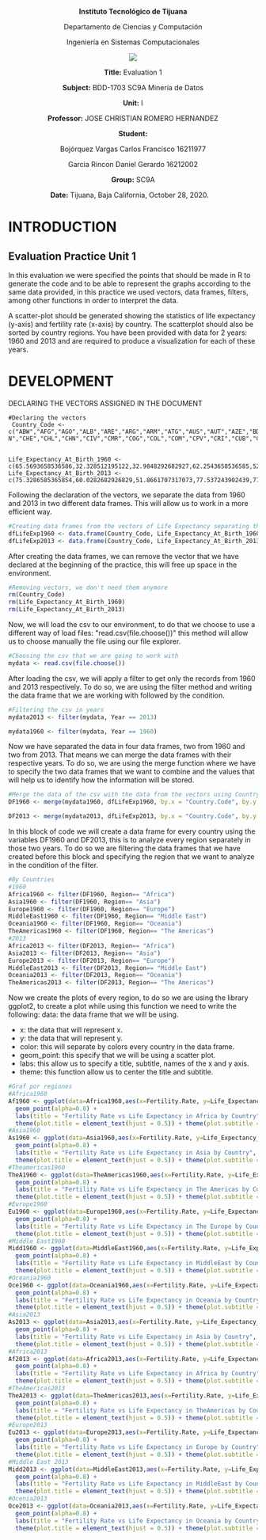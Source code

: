 <div align="center">

**Instituto Tecnológico de Tijuana**

Departamento de Ciencias y Computación

Ingeniería en Sistemas Computacionales
 
 [![](https://upload.wikimedia.org/wikipedia/commons/2/2e/ITT.jpg)](https://upload.wikimedia.org/wikipedia/commons/2/2e/ITT.jpg)

**Title:**
Evaluation 1

**Subject:**
BDD-1703 SC9A Minería de Datos

**Unit:**
 I

**Professor:**
JOSE CHRISTIAN ROMERO HERNANDEZ

**Student:**

Bojórquez Vargas Carlos Francisco
16211977

Garcia Rincon Daniel Gerardo 
16212002

**Group:**
SC9A

**Date:**
Tijuana, Baja California, October 28, 2020. 
</div>



# INTRODUCTION

## Evaluation Practice Unit 1

In this evaluation we were specified the points that should be made in R to generate the code and to be able to represent the graphs according to the same data provided, in this practice we used vectors, data frames, filters, among other functions in order to interpret the data.

A scatter-plot should be generated showing the statistics of life expectancy (y-axis) and fertility rate (x-axis) by country. The scatterplot should also be sorted by country regions. You have been provided with data for 2 years: 1960 and 2013 and are required to produce a visualization for each of these years.

# DEVELOPMENT
DECLARING THE VECTORS ASSIGNED IN THE DOCUMENT

    #Declaring the vectors
     Country_Code <-c("ABW","AFG","AGO","ALB","ARE","ARG","ARM","ATG","AUS","AUT","AZE","BDI","BEL","BEN","BFA","BGD","BGR","BHR","BHS","BIH","BLR","BLZ","BOL","BRA","BRB","BRN","BTN","BWA","CAF","CA N","CHE","CHL","CHN","CIV","CMR","COG","COL","COM","CPV","CRI","CUB","CYP","CZE","DEU","DJI","DNK","DOM","DZA","ECU","EGY","ERI","ESP","EST","ETH","FIN","FJI","FRA","FSM","GAB","GBR","GEO","GHA","GIN","GMB","GNB","GNQ","GRC","GRD","GTM","GUM","GUY","HKG","HND","HRV","HTI","HUN","IDN","IND","IRL","IRN","IRQ","ISL","ITA","JAM","JOR","JPN","KAZ","KEN","KGZ","KHM","KIR","KOR","KWT","LAO","LBN","LBR","LBY","LCA","LKA","LSO","LTU","LUX","LVA","MAC","MAR","MDA","MDG","MDV","MEX","MKD","MLI","MLT","MMR","MNE","MNG","MOZ","MRT","MUS","MWI","MYS","NAM","NCL","NER","NGA","NIC","NLD","NOR","NPL","NZL","OMN","PAK","PAN","PER","PHL","PNG","POL","PRI","PRT","PRY","PYF","QAT","ROU","RUS","RWA","SAU","SDN","SEN","SGP","SLB","SLE","SLV","SOM","SSD","STP","SUR","SVK","SVN","SWE","SWZ","SYR","TCD","TGO","THA","TJK","TKM","TLS","TON","TTO","TUN","TUR","TZA","UGA","UKR","URY","USA","UZB","VCT","VEN","VIR","VNM","VUT","WSM","YEM","ZAF","COD","ZMB","ZWE")


    Life_Expectancy_At_Birth_1960 <- c(65.5693658536586,32.328512195122,32.9848292682927,62.2543658536585,52.2432195121951,65.2155365853659,65.8634634146342,61.7827317073171,70.8170731707317,68.5856097560976,60.836243902439,41.2360487804878,69.7019512195122,37.2782682926829,34.4779024390244,45.8293170731707,69.2475609756098,52.0893658536585,62.7290487804878,60.2762195121951,67.7080975609756,59.9613658536585,42.1183170731707,54.2054634146342,60.7380487804878,62.5003658536585,32.3593658536585,50.5477317073171,36.4826341463415,71.1331707317073,71.3134146341463,57.4582926829268,43.4658048780488,36.8724146341463,41.523756097561,48.5816341463415,56.716756097561,41.4424390243903,48.8564146341463,60.5761951219512,63.9046585365854,69.5939268292683,70.3487804878049,69.3129512195122,44.0212682926829,72.1765853658537,51.8452682926829,46.1351219512195,53.215,48.0137073170732,37.3629024390244,69.1092682926829,67.9059756097561,38.4057073170732,68.819756097561,55.9584878048781,69.8682926829268,57.5865853658537,39.5701219512195,71.1268292682927,63.4318536585366,45.8314634146342,34.8863902439024,32.0422195121951,37.8404390243902,36.7330487804878,68.1639024390244,59.8159268292683,45.5316341463415,61.2263414634146,60.2787317073171,66.9997073170732,46.2883170731707,64.6086585365854,42.1000975609756,68.0031707317073,48.6403170731707,41.1719512195122,69.691756097561,44.945512195122,48.0306829268293,73.4286585365854,69.1239024390244,64.1918292682927,52.6852682926829,67.6660975609756,58.3675853658537,46.3624146341463,56.1280731707317,41.2320243902439,49.2159756097561,53.0013170731707,60.3479512195122,43.2044634146342,63.2801219512195,34.7831707317073,42.6411951219512,57.303756097561,59.7471463414634,46.5107073170732,69.8473170731707,68.4463902439024,69.7868292682927,64.6609268292683,48.4466341463415,61.8127804878049,39.9746829268293,37.2686341463415,57.0656341463415,60.6228048780488,28.2116097560976,67.6017804878049,42.7363902439024,63.7056097560976,48.3688048780488,35.0037073170732,43.4830975609756,58.7452195121951,37.7736341463415,59.4753414634146,46.8803902439024,58.6390243902439,35.5150487804878,37.1829512195122,46.9988292682927,73.3926829268293,73.549756097561,35.1708292682927,71.2365853658537,42.6670731707317,45.2904634146342,60.8817073170732,47.6915853658537,57.8119268292683,38.462243902439,67.6804878048781,68.7196097560976,62.8089268292683,63.7937073170732,56.3570487804878,61.2060731707317,65.6424390243903,66.0552926829268,42.2492926829268,45.6662682926829,48.1876341463415,38.206,65.6598292682927,49.3817073170732,30.3315365853659,49.9479268292683,36.9658780487805,31.6767073170732,50.4513658536585,59.6801219512195,69.9759268292683,68.9780487804878,73.0056097560976,44.2337804878049,52.768243902439,38.0161219512195,40.2728292682927,54.6993170731707,56.1535365853659,54.4586829268293,33.7271219512195,61.3645365853659,62.6575853658537,42.009756097561,45.3844146341463,43.6538780487805,43.9835609756098,68.2995365853659,67.8963902439025,69.7707317073171,58.8855365853659,57.7238780487805,59.2851219512195,63.7302195121951,59.0670243902439,46.4874878048781,49.969512195122,34.3638048780488,49.0362926829268,41.0180487804878,45.1098048780488,51.5424634146342)
    Life_Expectancy_At_Birth_2013 <- c(75.3286585365854,60.0282682926829,51.8661707317073,77.537243902439,77.1956341463415,75.9860975609756,74.5613658536585,75.7786585365854,82.1975609756098,80.890243902439,70.6931463414634,56.2516097560976,80.3853658536585,59.3120243902439,58.2406341463415,71.245243902439,74.4658536585366,76.5459512195122,75.0735365853659,76.2769268292683,72.4707317073171,69.9820487804878,67.9134390243903,74.1224390243903,75.3339512195122,78.5466585365854,69.1029268292683,64.3608048780488,49.8798780487805,81.4011219512195,82.7487804878049,81.1979268292683,75.3530243902439,51.2084634146342,55.0418048780488,61.6663902439024,73.8097317073171,62.9321707317073,72.9723658536585,79.2252195121951,79.2563902439025,79.9497804878049,78.2780487804878,81.0439024390244,61.6864634146342,80.3024390243903,73.3199024390244,74.5689512195122,75.648512195122,70.9257804878049,63.1778780487805,82.4268292682927,76.4243902439025,63.4421951219512,80.8317073170732,69.9179268292683,81.9682926829268,68.9733902439024,63.8435853658537,80.9560975609756,74.079512195122,61.1420731707317,58.216487804878,59.9992682926829,54.8384146341464,57.2908292682927,80.6341463414634,73.1935609756098,71.4863902439024,78.872512195122,66.3100243902439,83.8317073170732,72.9428536585366,77.1268292682927,62.4011463414634,75.2682926829268,68.7046097560976,67.6604146341463,81.0439024390244,75.1259756097561,69.4716829268293,83.1170731707317,82.290243902439,73.4689268292683,73.9014146341463,83.3319512195122,70.45,60.9537804878049,70.2024390243902,67.7720487804878,65.7665853658537,81.459756097561,74.462756097561,65.687243902439,80.1288780487805,60.5203902439024,71.6576829268293,74.9127073170732,74.2402926829268,49.3314634146342,74.1634146341464,81.7975609756098,73.9804878048781,80.3391463414634,73.7090487804878,68.811512195122,64.6739024390244,76.6026097560976,76.5326585365854,75.1870487804878,57.5351951219512,80.7463414634146,65.6540975609756,74.7583658536585,69.0618048780488,54.641512195122,62.8027073170732,74.46,61.466,74.567512195122,64.3438780487805,77.1219512195122,60.8281463414634,52.4421463414634,74.514756097561,81.1048780487805,81.4512195121951,69.222,81.4073170731707,76.8410487804878,65.9636829268293,77.4192195121951,74.2838536585366,68.1315609756097,62.4491707317073,76.8487804878049,78.7111951219512,80.3731707317073,72.7991707317073,76.3340731707317,78.4184878048781,74.4634146341463,71.0731707317073,63.3948292682927,74.1776341463415,63.1670487804878,65.878756097561,82.3463414634146,67.7189268292683,50.3631219512195,72.4981463414634,55.0230243902439,55.2209024390244,66.259512195122,70.99,76.2609756097561,80.2780487804878,81.7048780487805,48.9379268292683,74.7157804878049,51.1914878048781,59.1323658536585,74.2469268292683,69.4001707317073,65.4565609756098,67.5223658536585,72.6403414634147,70.3052926829268,73.6463414634147,75.1759512195122,64.2918292682927,57.7676829268293,71.159512195122,76.8361951219512,78.8414634146341,68.2275853658537,72.8108780487805,74.0744146341464,79.6243902439024,75.756487804878,71.669243902439,73.2503902439024,63.583512195122,56.7365853658537,58.2719268292683,59.2373658536585,55.633)

Following the declaration of the vectors, we separate the data from 1960 and 2013 in two different data frames. This will allow us to work in a more efficient way.
```r
#Creating data frames from the vectors of Life Expectancy separating the records of the years 1960 and 2013
dfLifeExp1960 <- data.frame(Country_Code, Life_Expectancy_At_Birth_1960)
dfLifeExp2013 <- data.frame(Country_Code, Life_Expectancy_At_Birth_2013)
```

After creating the data frames, we can remove the vector that we have declared at the beginning of the practice, this will free up space in the environment.

```r
#Removing vectors, we don't need them anymore
rm(Country_Code)
rm(Life_Expectancy_At_Birth_1960)
rm(Life_Expectancy_At_Birth_2013)
```

Now, we will load the csv to our environment, to do that we choose to use a different way of load files: "read.csv(file.choose())" this method will allow us to choose manually the file using our file explorer.

```r
#Choosing the csv that we are going to work with
mydata <- read.csv(file.choose())
```

After loading the csv, we will apply a filter to get only the records from 1960 and 2013 respectively. To do so, we are using the filter method and writing the data frame that we are working with followed by the condition.

```r
#Filtering the csv in years
mydata2013 <- filter(mydata, Year == 2013) 

mydata1960 <- filter(mydata, Year == 1960)
```

Now we have separated the data in four data frames, two from 1960 and two from 2013. That means we can merge the data frames with their respective years. To do so, we are using the merge function where we have to specify the two data frames that we want to combine and the values that will help us to identify how the information will be stored.
```r
#Merge the data of the csv with the data from the vectors using Country.Code as a guide
DF1960 <- merge(mydata1960, dfLifeExp1960, by.x = "Country.Code", by.y = "Country_Code")

DF2013 <- merge(mydata2013, dfLifeExp2013, by.x = "Country.Code", by.y = "Country_Code")
```

In this block of code we will create a data frame for every country using the variables DF1960 and DF2013, this is to analyze every region separately in those two years. To do so we are filtering the data frames that we have created before this block and specifying the region that we want to analyze in the condition of the filter.

```r
#By Countries
#1960
Africa1960 <- filter(DF1960, Region== "Africa")
Asia1960 <- filter(DF1960, Region== "Asia")
Europe1960 <- filter(DF1960, Region== "Europe")
MiddleEast1960 <- filter(DF1960, Region== "Middle East")
Oceania1960 <- filter(DF1960, Region== "Oceania")
TheAmericas1960 <- filter(DF1960, Region== "The Americas")
#2013
Africa2013 <- filter(DF2013, Region== "Africa")
Asia2013 <- filter(DF2013, Region== "Asia")
Europe2013 <- filter(DF2013, Region== "Europe")
MiddleEast2013 <- filter(DF2013, Region== "Middle East")
Oceania2013 <- filter(DF2013, Region== "Oceania")
TheAmericas2013 <- filter(DF2013, Region== "The Americas")
```

Now we create the plots of every region, to do so we are using the library ggplot2, to create a plot while using this function we need to write the following:
data: the data frame that we will be using.
- x: the data that will represent x.
- y: the data that will represent y.
- color: this will separate by colors every country in the data frame.
- geom_point: this specify that we will be using a scatter plot.
- labs: this allow us to specify a title, subtitle, names of the x and y axis.
- theme: this function allow us to center the title and subtitle.

```r
#Graf por regiones
#Africa1960
Af1960 <- ggplot(data=Africa1960,aes(x=Fertility.Rate, y=Life_Expectancy_At_Birth_1960, color=Country.Name))+
  geom_point(alpha=0.8) + 
  labs(title = "Fertility Rate vs Life Expectancy in Africa by Country", subtitle = "1960", x= "Fertility Rate", y = "Life Expectancy") +
  theme(plot.title = element_text(hjust = 0.5)) + theme(plot.subtitle = element_text(hjust = 0.5))
#Asia1960
As1960 <- ggplot(data=Asia1960,aes(x=Fertility.Rate, y=Life_Expectancy_At_Birth_1960, color=Country.Name))+
  geom_point(alpha=0.8) + 
  labs(title = "Fertility Rate vs Life Expectancy in Asia by Country", subtitle = "1960", x= "Fertility Rate", y = "Life Expectancy") +
  theme(plot.title = element_text(hjust = 0.5)) + theme(plot.subtitle = element_text(hjust = 0.5))
#Theamericas1960
TheA1960 <- ggplot(data=TheAmericas1960,aes(x=Fertility.Rate, y=Life_Expectancy_At_Birth_1960, color=Country.Name))+
  geom_point(alpha=0.8) + 
  labs(title = "Fertility Rate vs Life Expectancy in The Americas by Country", subtitle = "1960", x= "Fertility Rate", y = "Life Expectancy") +
  theme(plot.title = element_text(hjust = 0.5)) + theme(plot.subtitle = element_text(hjust = 0.5))
#Europe1960
Eu1960 <- ggplot(data=Europe1960,aes(x=Fertility.Rate, y=Life_Expectancy_At_Birth_1960, color=Country.Name))+
  geom_point(alpha=0.8) + 
  labs(title = "Fertility Rate vs Life Expectancy in The Europe by Country", subtitle = "1960", x= "Fertility Rate", y = "Life Expectancy") +
  theme(plot.title = element_text(hjust = 0.5)) + theme(plot.subtitle = element_text(hjust = 0.5))
#Middle East1960
Midd1960 <- ggplot(data=MiddleEast1960,aes(x=Fertility.Rate, y=Life_Expectancy_At_Birth_1960, color=Country.Name))+
  geom_point(alpha=0.8) + 
  labs(title = "Fertility Rate vs Life Expectancy in MiddleEast by Country", subtitle = "1960", x= "Fertility Rate", y = "Life Expectancy") +
  theme(plot.title = element_text(hjust = 0.5)) + theme(plot.subtitle = element_text(hjust = 0.5))
#Oceania1960
Oce1960 <- ggplot(data=Oceania1960,aes(x=Fertility.Rate, y=Life_Expectancy_At_Birth_1960, color=Country.Name))+
  geom_point(alpha=0.8) + 
  labs(title = "Fertility Rate vs Life Expectancy in Oceania by Country", subtitle = "1960", x= "Fertility Rate", y = "Life Expectancy") +
  theme(plot.title = element_text(hjust = 0.5)) + theme(plot.subtitle = element_text(hjust = 0.5))
#Asia2013
As2013 <- ggplot(data=Asia2013,aes(x=Fertility.Rate, y=Life_Expectancy_At_Birth_2013, color=Country.Name))+
  geom_point(alpha=0.8) + 
  labs(title = "Fertility Rate vs Life Expectancy in Asia by Country", subtitle = "2013", x= "Fertility Rate", y = "Life Expectancy") +
  theme(plot.title = element_text(hjust = 0.5)) + theme(plot.subtitle = element_text(hjust = 0.5))
#Africa2013
Af2013 <- ggplot(data=Africa2013,aes(x=Fertility.Rate, y=Life_Expectancy_At_Birth_2013, color=Country.Name))+
  geom_point(alpha=0.8) + 
  labs(title = "Fertility Rate vs Life Expectancy in Africa by Country", subtitle = "2013", x= "Fertility Rate", y = "Life Expectancy") +
  theme(plot.title = element_text(hjust = 0.5)) + theme(plot.subtitle = element_text(hjust = 0.5))
#TheAmericas2013
TheA2013 <- ggplot(data=TheAmericas2013,aes(x=Fertility.Rate, y=Life_Expectancy_At_Birth_2013, color=Country.Name))+
  geom_point(alpha=0.8) + 
  labs(title = "Fertility Rate vs Life Expectancy in TheAmericas by Country", subtitle = "2013", x= "Fertility Rate", y = "Life Expectancy") +
  theme(plot.title = element_text(hjust = 0.5)) + theme(plot.subtitle = element_text(hjust = 0.5))
#Europe2013
Eu2013 <- ggplot(data=Europe2013,aes(x=Fertility.Rate, y=Life_Expectancy_At_Birth_2013, color=Country.Name))+
  geom_point(alpha=0.8) + 
  labs(title = "Fertility Rate vs Life Expectancy in Europe by Country", subtitle = "2013", x= "Fertility Rate", y = "Life Expectancy") +
  theme(plot.title = element_text(hjust = 0.5)) + theme(plot.subtitle = element_text(hjust = 0.5))
#Middle East 2013
Midd2013 <- ggplot(data=MiddleEast2013,aes(x=Fertility.Rate, y=Life_Expectancy_At_Birth_2013, color=Country.Name))+
  geom_point(alpha=0.8) + 
  labs(title = "Fertility Rate vs Life Expectancy in MiddleEast by Country", subtitle = "2013", x= "Fertility Rate", y = "Life Expectancy") +
  theme(plot.title = element_text(hjust = 0.5)) + theme(plot.subtitle = element_text(hjust = 0.5))
#Ocenia2013
Oce2013 <- ggplot(data=Oceania2013,aes(x=Fertility.Rate, y=Life_Expectancy_At_Birth_2013, color=Country.Name))+
  geom_point(alpha=0.8) + 
  labs(title = "Fertility Rate vs Life Expectancy in Oceania by Country", subtitle = "2013", x= "Fertility Rate", y = "Life Expectancy") +
  theme(plot.title = element_text(hjust = 0.5)) + theme(plot.subtitle = element_text(hjust = 0.5))
```

